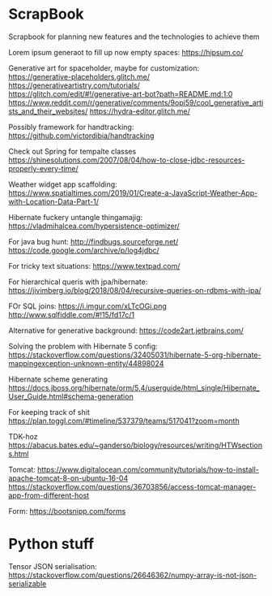 # ScrapBook
Scrapbook for planning new features and the technologies to achieve them


Lorem ipsum generaot to fill up now empty spaces:
https://hipsum.co/

Generative art for spaceholder, maybe for customization:
https://generative-placeholders.glitch.me/
https://generativeartistry.com/tutorials/
https://glitch.com/edit/#!/generative-art-bot?path=README.md:1:0
https://www.reddit.com/r/generative/comments/9opi59/cool_generative_artists_and_their_websites/
https://hydra-editor.glitch.me/


Possibly framework for handtracking:
https://github.com/victordibia/handtracking

Check out Spring for tempalte classes
https://shinesolutions.com/2007/08/04/how-to-close-jdbc-resources-properly-every-time/


Weather widget app scaffolding:
https://www.spatialtimes.com/2019/01/Create-a-JavaScript-Weather-App-with-Location-Data-Part-1/


Hibernate fuckery untangle thingamajig:
https://vladmihalcea.com/hypersistence-optimizer/

For java bug hunt:
http://findbugs.sourceforge.net/
https://code.google.com/archive/p/log4jdbc/


For tricky text situations:
https://www.textpad.com/


For hierarchical queris with jpa/hibernate:
https://jivimberg.io/blog/2018/08/04/recursive-queries-on-rdbms-with-jpa/

FOr SQL joins:
https://i.imgur.com/xLTcOGi.png
http://www.sqlfiddle.com/#!15/fd17c/1

Alternative for generative background:
https://code2art.jetbrains.com/

Solving the problem with Hibernate 5 config:
https://stackoverflow.com/questions/32405031/hibernate-5-org-hibernate-mappingexception-unknown-entity/44898024

Hibernate scheme generating
https://docs.jboss.org/hibernate/orm/5.4/userguide/html_single/Hibernate_User_Guide.html#schema-generation

For keeping track of shit
https://plan.toggl.com/#timeline/537379/teams/517041?zoom=month

TDK-hoz
https://abacus.bates.edu/~ganderso/biology/resources/writing/HTWsections.html


Tomcat:
https://www.digitalocean.com/community/tutorials/how-to-install-apache-tomcat-8-on-ubuntu-16-04
https://stackoverflow.com/questions/36703856/access-tomcat-manager-app-from-different-host

Form:
https://bootsnipp.com/forms

# Python stuff

Tensor JSON serialisation:
https://stackoverflow.com/questions/26646362/numpy-array-is-not-json-serializable
